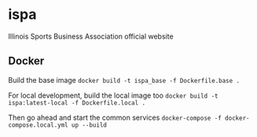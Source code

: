 # ispa
Illinois Sports Business Association official website

## Docker

Build the base image
```docker build -t ispa_base -f Dockerfile.base .```

For local development, build the local image too
```docker build -t ispa:latest-local -f Dockerfile.local .```

Then go ahead and start the common services
```docker-compose -f docker-compose.local.yml up --build```

